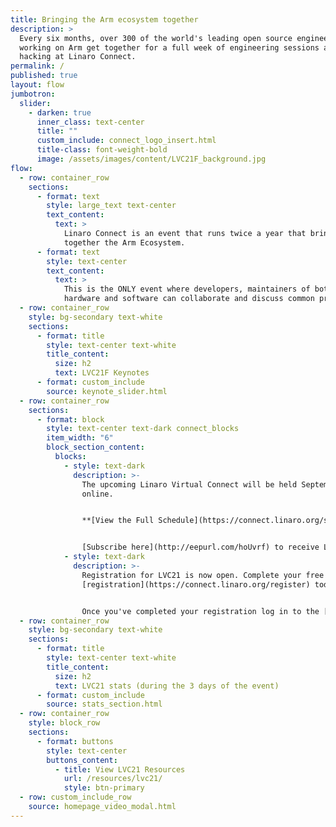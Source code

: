 ```yaml
---
title: Bringing the Arm ecosystem together
description: >
  Every six months, over 300 of the world's leading open source engineers
  working on Arm get together for a full week of engineering sessions and
  hacking at Linaro Connect.
permalink: /
published: true
layout: flow
jumbotron:
  slider:
    - darken: true
      inner_class: text-center
      title: ""
      custom_include: connect_logo_insert.html
      title-class: font-weight-bold
      image: /assets/images/content/LVC21F_background.jpg
flow:
  - row: container_row
    sections:
      - format: text
        style: large_text text-center
        text_content:
          text: >
            Linaro Connect is an event that runs twice a year that brings
            together the Arm Ecosystem.
      - format: text
        style: text-center
        text_content:
          text: >
            This is the ONLY event where developers, maintainers of both
            hardware and software can collaborate and discuss common problems.
  - row: container_row
    style: bg-secondary text-white
    sections:
      - format: title
        style: text-center text-white
        title_content:
          size: h2
          text: LVC21F Keynotes
      - format: custom_include
        source: keynote_slider.html
  - row: container_row
    sections:
      - format: block
        style: text-center text-dark connect_blocks
        item_width: "6"
        block_section_content:
          blocks:
            - style: text-dark
              description: >-
                The upcoming Linaro Virtual Connect will be held September 8-10
                online.  


                **[View the Full Schedule](https://connect.linaro.org/schedule)**


                [Subscribe here](http://eepurl.com/hoUvrf) to receive Linaro Connect email updates.
            - style: text-dark
              description: >-
                Registration for LVC21 is now open. Complete your free
                [registration](https://connect.linaro.org/register) today. 


                Once you've completed your registration log in to the [Event Platform](https://app.pine.events/attendee/events/2231/overview) to begin building your agenda.
  - row: container_row
    style: bg-secondary text-white
    sections:
      - format: title
        style: text-center text-white
        title_content:
          size: h2
          text: LVC21 stats (during the 3 days of the event)
      - format: custom_include
        source: stats_section.html
  - row: container_row
    style: block_row
    sections:
      - format: buttons
        style: text-center
        buttons_content:
          - title: View LVC21 Resources
            url: /resources/lvc21/
            style: btn-primary
  - row: custom_include_row
    source: homepage_video_modal.html
---
```

